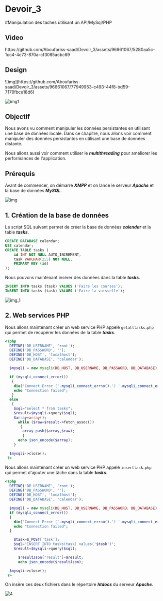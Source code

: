 # Devoir_3
#Manipulation des taches utilisant un API/MySql/PHP


<h2>Video</h2>
https://github.com/Aboufariss-saad/Devoir_3/assets/96661067/5280aa5c-1cc4-4c73-870a-cf3085acbc69

<h2>Design</h2>
![img](https://github.com/Aboufariss-saad/Devoir_3/assets/96661067/77949953-c493-44f8-bd59-7179fbce18d6)

![img1](https://github.com/Aboufariss-saad/Devoir_3/assets/96661067/9d9a878a-2316-4ea6-92f0-1fb6f6225585)

## Objectif
Nous avons vu comment manipuler les données persistantes en utilisant une base de données locale. Dans ce chapitre, nous allons voir comment manipuler des données persistantes en utilisant une base de données distante.

Nous allons aussi voir comment utiliser le ***multithreading*** pour améliorer les performances de l'application.

## Prérequis 
Avant de commencer, on démarre ***XMPP*** et on lance le serveur ***Apache*** et la base de données ***MySQL***.

![img](https://github.com/Aboufariss-saad/Devoir_3/assets/96661067/e0b03831-91b9-4811-abb4-a0bc051f1bca)

## 1. Création de la base de données
Le script SQL suivant permet de créer la base de données ***calendar*** et la table ***tasks***.

```sql
CREATE DATABASE calendar;
USE calendar;
CREATE TABLE tasks (
    id INT NOT NULL AUTO_INCREMENT,
    task VARCHAR(255) NOT NULL,
    PRIMARY KEY (id)
);
```

Nous pouvons maintenant insérer des données dans la table ***tasks***.

```sql
INSERT INTO tasks (task) VALUES ('Faire les courses');
INSERT INTO tasks (task) VALUES ('Faire la vaisselle');
```
![img_1](https://github.com/Aboufariss-saad/Devoir_3/assets/96661067/4049d6dc-6bab-461a-8fce-d595fe7a1286)

## 2. Web services PHP
Nous allons maintenant créer un web service PHP appelé `getalltasks.php` qui permet de récupérer les données de la table ***tasks***.
```php
<?php
  DEFINE('DB_USERNAME', 'root');
  DEFINE('DB_PASSWORD', '');
  DEFINE('DB_HOST', 'localhost');
  DEFINE('DB_DATABASE', 'calendar');

  $mysqli = new mysqli(DB_HOST, DB_USERNAME, DB_PASSWORD, DB_DATABASE);

  if (mysqli_connect_error())
   {
    die('Connect Error ('.mysqli_connect_errno().') '.mysqli_connect_error());
    echo "Connection failed";
   }
  else
   {
    $sql="select * from tasks";
    $result=$mysqli->query($sql);
    $array=array();
      while ($raw=$result->fetch_assoc())
       {
        array_push($array,$raw);
        }
      echo json_encode($array);
    }

  $mysqli->close();
 ?>
```
Nous allons maintenant créer un web service PHP appelé `inserttask.php` qui permet d'ajouter une tâche dans la table ***tasks***.

```php
<?php
  DEFINE('DB_USERNAME', 'root');
  DEFINE('DB_PASSWORD', '');
  DEFINE('DB_HOST', 'localhost');
  DEFINE('DB_DATABASE', 'calendar');

  $mysqli = new mysqli(DB_HOST, DB_USERNAME, DB_PASSWORD, DB_DATABASE);
  if (mysqli_connect_error())
  {
    die('Connect Error ('.mysqli_connect_errno().') '.mysqli_connect_error());
    echo "Connection failed";
  }

    $task=$_POST['task'];
    $sql="INSERT INTO tasks(task) values('$task')";
    $result=$mysqli->query($sql);

      $resultJson["result"]=$result;
      echo json_encode($resultJson);

  $mysqli->close();
 ?>
```

On insère ces deux fichiers dans le répertoire ***htdocs*** du serveur ***Apache***.

![4](https://github.com/Aboufariss-saad/Devoir_3/assets/96661067/3cf0d360-fbdf-47eb-9f38-33a46d033c20)
